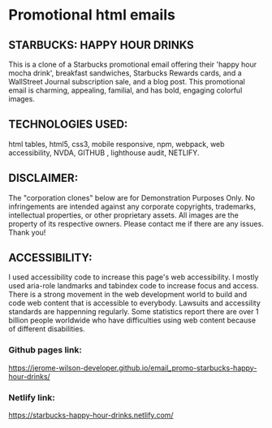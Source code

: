 
# Promotional html emails

## STARBUCKS: HAPPY HOUR DRINKS
This is a clone of a Starbucks promotional email offering their 'happy hour mocha drink', breakfast sandwiches, Starbucks Rewards cards, and a WallStreet Journal subscription sale, and a blog post. This promotional email is charming, appealing, familial, and has bold, engaging colorful images. 

## TECHNOLOGIES USED:
html tables, html5, css3, mobile responsive, npm, webpack, web accessibility, NVDA, GITHUB , lighthouse audit, NETLIFY.

## DISCLAIMER:
The "corporation clones" below are for Demonstration Purposes Only. No infringements are intended against any corporate copyrights, trademarks, intellectual properties, or other proprietary assets. All images are the property of its respective owners. Please contact me if there are any issues. Thank you!

## ACCESSIBILITY:
I used accessibility code to increase this page's web accessibility. I mostly used aria-role landmarks and tabindex code to increase focus and access. There is a strong movement in the web development world to build and code web content that is accessible to everybody. Lawsuits and accessility standards are happenning regularly. Some statistics report there are over 1 billion people worldwide who have difficulties using web content because of different disabilities.

### Github pages link:
https://jerome-wilson-developer.github.io/email_promo-starbucks-happy-hour-drinks/

### Netlify link:
https://starbucks-happy-hour-drinks.netlify.com/
